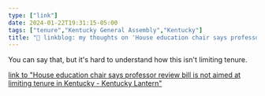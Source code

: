 ```yaml
---
type: ["link"]
date: 2024-01-22T19:31:15-05:00
tags: ["tenure","Kentucky General Assembly","Kentucky"]
title: "🔗 linkblog: my thoughts on 'House education chair says professor review bill is not aimed at limiting tenure in Kentucky - Kentucky Lantern'"
---
```

You can say that, but it's hard to understand how this isn't limiting tenure.

[link to "House education chair says professor review bill is not aimed at limiting tenure in Kentucky - Kentucky Lantern"](https://kentuckylantern.com/2024/01/22/house-education-chair-says-professor-review-bill-is-not-aimed-at-limiting-tenure-in-kentucky/)
